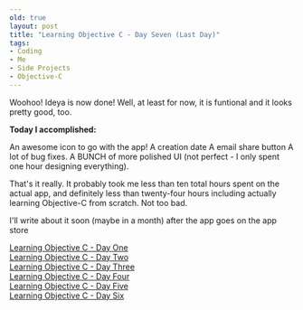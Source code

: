 ```yaml
---
old: true
layout: post
title: "Learning Objective C - Day Seven (Last Day)"
tags:
- Coding
- Me
- Side Projects
- Objective-C
---
```





Woohoo! Ideya is now done! Well, at least for now, it is funtional and it looks pretty good, too.

<b>Today I accomplished:</b>

An awesome icon to go with the app!
A creation date
A email share button
A lot of bug fixes.
A BUNCH of more polished UI (not perfect - I only spent one hour designing everything).

That's it really. It probably took me less than ten total hours spent on the actual app, and definitely less than twenty-four hours including actually learning Objective-C from scratch. Not too bad.

I'll write about it soon (maybe in a month) after the app goes on the app store



<p>
	<a href="/learning-objective-c-day-one" target="_blank">Learning Objective C - Day One</a><br />
	<a href="/learning-objective-c-day-two" target="_blank">Learning Objective C - Day Two</a><br />
	<a href="/learning-objective-c-day-three" target="_blank">Learning Objective C - Day Three</a><br />
	<a href="/learning-objective-c-day-four" target="_blank">Learning Objective C - Day Four</a><br />
	<a href="/learning-objective-c-day-five" target="_blank">Learning Objective C - Day Five</a><br />
	<a href="/learning-objective-c-day-six" target="_blank">Learning Objective C - Day Six</a>
</p>